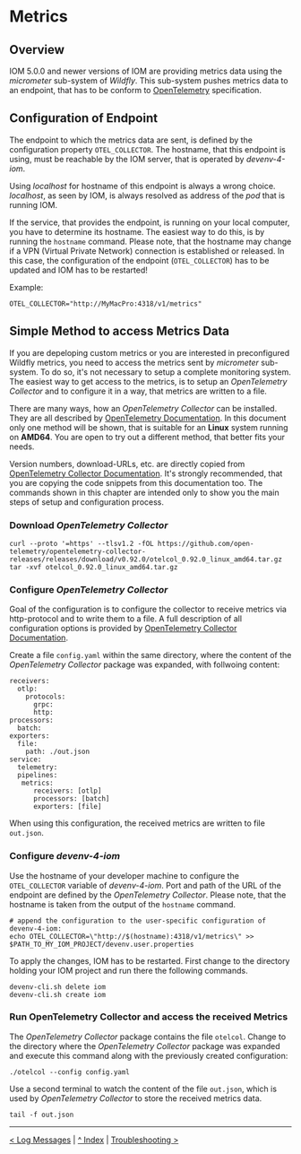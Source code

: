 # Metrics
## Overview

IOM 5.0.0 and newer versions of IOM are providing metrics data using the _micrometer_ sub-system of _Wildfly_. This sub-system pushes metrics data to an endpoint, that has to be conform to [OpenTelemetry](https://opentelemetry.io) specification. 

## Configuration of Endpoint

The endpoint to which the metrics data are sent, is defined by the configuration property `OTEL_COLLECTOR`. The hostname, that this endpoint is using, must be reachable by the IOM server, that is operated by _devenv-4-iom_.

Using _localhost_ for hostname of this endpoint is always a wrong choice. _localhost_, as seen by IOM, is always resolved as address of the _pod_ that is running IOM.

If the service, that provides the endpoint, is running on your local computer, you have to determine its hostname. The easiest way to do this, is by running the `hostname` command. Please note, that the hostname may change if a VPN (Virtual Private Network) connection is established or released. In this case, the configuration of the endpoint (`OTEL_COLLECTOR`) has to be updated and IOM has to be restarted!

Example:

    OTEL_COLLECTOR="http://MyMacPro:4318/v1/metrics"

## Simple Method to access Metrics Data

If you are depeloping custom metrics or you are interested in preconfigured Wildfly metrics, you need to access the metrics sent by _micrometer_ sub-system. To do so, it's not necessary to setup a complete monitoring system. The easiest way to get access to the metrics, is to setup an _OpenTelemetry Collector_ and to configure it in a way, that metrics are written to a file.

There are many ways, how an _OpenTelemetry Collector_ can be installed. They are all described by [OpenTelemetry Documentation](https://opentelemetry.io/docs/collector/installation/). In this document only one method will be shown, that is suitable for an **Linux** system running on **AMD64**. You are open to try out a different method, that better fits your needs.

Version numbers, download-URLs, etc. are directly copied from [OpenTelemetry Collector Documentation](https://opentelemetry.io/docs/collector/installation/). It's strongly recommended, that you are copying the code snippets from this documentation too. The commands shown in this chapter are intended only to show you the main steps of setup and configuration process.

### Download _OpenTelemetry Collector_

    curl --proto '=https' --tlsv1.2 -fOL https://github.com/open-telemetry/opentelemetry-collector-releases/releases/download/v0.92.0/otelcol_0.92.0_linux_amd64.tar.gz
    tar -xvf otelcol_0.92.0_linux_amd64.tar.gz

### Configure _OpenTelemetry Collector_

Goal of the configuration is to configure the collector to receive metrics via http-protocol and to write them to a file. A full description of all configuration options is provided by [OpenTelemetry Collector Documentation](https://opentelemetry.io/docs/collector/configuration/).

Create a file `config.yaml` within the same directory, where the content of the _OpenTelemetry Collector_ package was expanded, with follwoing content:

    receivers:
      otlp:
        protocols:
          grpc:
          http:
    processors:
      batch:
    exporters:
      file:
        path: ./out.json
    service:
      telemetry:
      pipelines:
       metrics:
          receivers: [otlp]
          processors: [batch]
          exporters: [file]

When using this configuration, the received metrics are written to file `out.json`.

### Configure _devenv-4-iom_

Use the hostname of your developer machine to configure the `OTEL_COLLECTOR` variable of _devenv-4-iom_. Port and path of the URL of the endpoint are defined by the _OpenTelemetry Collector_.
Please note, that the hostname is taken from the output of the `hostname` command.

    # append the configuration to the user-specific configuration of devenv-4-iom:
    echo OTEL_COLLECTOR=\"http://$(hostname):4318/v1/metrics\" >> $PATH_TO_MY_IOM_PROJECT/devenv.user.properties

To apply the changes, IOM has to be restarted. First change to the directory holding your IOM project and run there the following commands.

    devenv-cli.sh delete iom
    devenv-cli.sh create iom

### Run OpenTelemetry Collector and access the received Metrics

The _OpenTelemetry Collector_ package contains the file `otelcol`. Change to the directory where the _OpenTelemetry Collector_ package was expanded and execute this command along with the previously created configuration:

    ./otelcol --config config.yaml

Use a second terminal to watch the content of the file `out.json`, which is used by _OpenTelemetry Collector_ to store the received metrics data.

    tail -f out.json

---
[< Log Messages](06_log_messages.md) | [^ Index](../README.md) | [Troubleshooting >](08_troubleshooting.md)
